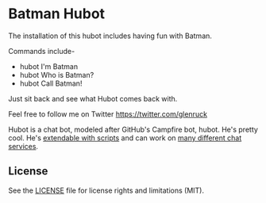 # Batman Hubot

The installation of this hubot includes having fun with Batman.

Commands include-
  - hubot I'm Batman
  - hubot Who is Batman?
  - hubot Call Batman!

Just sit back and see what Hubot comes back with.

Feel free to follow me on Twitter https://twitter.com/glenruck




Hubot is a chat bot, modeled after GitHub's Campfire bot, hubot. He's pretty
cool. He's [extendable with scripts](http://hubot.github.com/docs/#scripts) and can work on [many
different chat services](https://hubot.github.com/docs/adapters/).

## License

See the [LICENSE](LICENSE.md) file for license rights and limitations (MIT).

